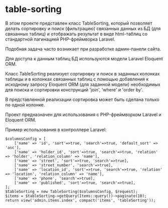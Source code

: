 # table-sorting

В этом проекте представлен класс TableSorting, который позволяет делать
сортировку и поиск (фильтрацию) связанных данных из БД (для связанных таблиц)
и отображать результат в виде html-таблиц со стандартной пагинацией PHP-фреймворка Laravel.

Подобная задача часто возникает при разработке админ-панели сайта.

Для доступа к данным таблиц БД используются модели Laravel Eloquent ORM.

Класс TableSorting реализует сортировку и поиск в заданных колонках таблицы 
и в колонках связанных таблиц с помощью добавления к исходному запросу 
Eloquent ORM (для заданной модели) необходимых для поиска и сортировки 
конструкций 'join', 'where' и 'order by'.

В представленной реализации сортировка может быть сделана только по одной колонке.

Проект предназначен для использования с PHP-фреймворком Laravel и Eloquent ORM.


Пример использования в контроллере Laravel:

    $columnsConfig = [
        ['name' => 'id', 'sort'=>true, 'search'=>true, 'default_sort' => 'asc'],
        ['name' => 'holder_id', 'sort'=>true, 'search'=>true, 'relation' => 'holder', 'relation_column' => 'name'],
        ['name' => 'street', 'sort'=>true, 'search'=>true],
        ['name' => 'street_number', 'search'=>true],
        ['name' => 'location_id', 'sort'=>true, 'search'=>true, 'relation' => 'location', 'relation_column' => 'name'],
        ['name' => 'phone', 'search'=>true],
        ['name' => 'published', 'sort'=>true, 'search'=>true],
    ];
    $tableSorting = new TableSorting($columnsConfig, $request);
    $items = $tableSorting->getQuery(Items::query())->paginate(10);
    return view('admin.items.index', compact('items', 'tableSorting'));
